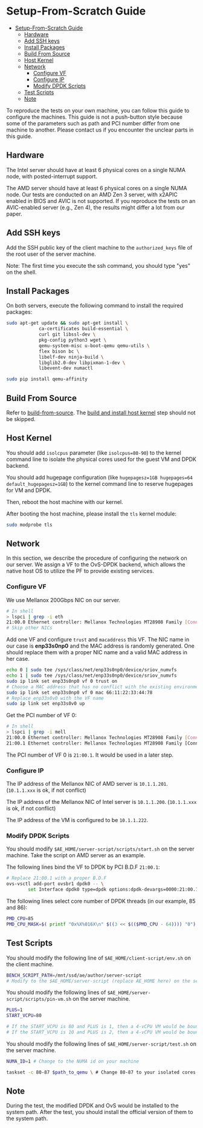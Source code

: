 # Setup-From-Scratch Guide

<!--ts-->
* [Setup-From-Scratch Guide](#setup-from-scratch-guide)
   * [Hardware](#hardware)
   * [Add SSH keys](#add-ssh-keys)
   * [Install Packages](#install-packages)
   * [Build From Source](#build-from-source)
   * [Host Kernel](#host-kernel)
   * [Network](#network)
      * [Configure VF](#configure-vf)
      * [Configure IP](#configure-ip)
      * [Modify DPDK Scripts](#modify-dpdk-scripts)
   * [Test Scripts](#test-scripts)
   * [Note](#note)
<!--te-->

To reproduce the tests on your own machine, you can follow this guide to configure the machines. This guide is not a push-button style because some of the parameters such as path and PCI number differ from one machine to another. Please contact us if you encounter the unclear parts in this guide.

## Hardware

The Intel server should have at least 6 physical cores on a single NUMA node, with posted-interrupt support.

The AMD server should have at least 6 physical cores on a single NUMA node. Our tests are conducted on an AMD Zen 3 server, with x2APIC enabled in BIOS and AVIC is not supported. If you reproduce the tests on an AVIC-enabled server (e.g., Zen 4), the results might differ a lot from our paper.

## Add SSH keys

Add the SSH public key of the client machine to the `authorized_keys` file of the root user of the server machine.

Note: The first time you execute the ssh command, you should type "yes" on the shell.

## Install Packages

On both servers, execute the following command to install the required packages:

```bash
sudo apt-get update && sudo apt-get install \ 
            ca-certificates build-essential \ 
            curl git libssl-dev \ 
            pkg-config python3 wget \ 
            qemu-system-misc u-boot-qemu qemu-utils \
            flex bison bc \
            libelf-dev ninja-build \
            libglib2.0-dev libpixman-1-dev \
            libevent-dev numactl

sudo pip install qemu-affinity
```

## Build From Source

Refer to [build-from-source](./build-from-source.md). The [build and install host kernel](https://github.com/IPADS-Bifrost/ae-guide/blob/main/build-from-source.md#build-and-install-host-kernel) step should not be skipped.

## Host Kernel

You should add `isolcpus` parameter (like `isolcpus=80-90`) to the kernel command line to isolate the physical cores used for the guest VM and DPDK backend.

You should add hugepage configuration (like `hugepagesz=1GB hugepages=64 default_hugepagesz=1GB`) to the kernel command line to reserve hugepages for VM and DPDK.

Then, reboot the host machine with our kernel.

After booting the host machine, please install the `tls` kernel module:

```bash
sudo modprobe tls
```

## Network

In this section, we describe the procedure of configuring the network on our server. We assign a VF to the OvS-DPDK backend, which allows the native host OS to utilize the PF to provide existing services.

### Configure VF

We use Mellanox 200Gbps NIC on our server.

```bash
# In shell
> lspci | grep -i eth
21:00.0 Ethernet controller: Mellanox Technologies MT28908 Family [ConnectX-6]
# Skip other NICs
```

Add one VF and configure `trust` and `macaddress` this VF. The NIC name in our case is **enp33s0np0** and the MAC address is randomly generated. One should replace them with a proper NIC name and a valid MAC address in her case.

```bash
echo 0 | sudo tee /sys/class/net/enp33s0np0/device/sriov_numvfs
echo 1 | sudo tee /sys/class/net/enp33s0np0/device/sriov_numvfs
sudo ip link set enp33s0np0 vf 0 trust on
# Choose a MAC address that has no conflict with the existing environment
sudo ip link set enp33s0np0 vf 0 mac 66:11:22:33:44:78
# Replace enp33s0v0 with the VF name
sudo ip link set enp33s0v0 up
```

Get the PCI number of VF 0:

```bash
# In shell
> lspci | grep -i mell
21:00.0 Ethernet controller: Mellanox Technologies MT28908 Family [ConnectX-6] 
21:00.1 Ethernet controller: Mellanox Technologies MT28908 Family [ConnectX-6 Virtual Function] 
```

The PCI number of VF 0 is `21:00.1`. It would be used in a later step.

### Configure IP

The IP address of the Mellanox NIC of AMD server is `10.1.1.201`. (`10.1.1.xxx` is ok, if not conflict)

The IP address of the Mellanox NIC of Intel server is `10.1.1.200`. (`10.1.1.xxx` is ok, if not conflict)

The IP address of the VM is configured to be `10.1.1.222`.

### Modify DPDK Scripts

You should modify `$AE_HOME/server-script/scripts/start.sh` on the server machine. Take the script on AMD server as an example.

The following lines bind the VF to DPDK by PCI B.D.F `21:00.1`:

```bash
# Replace 21:00.1 with a proper B.D.F
ovs-vsctl add-port ovsbr1 dpdk0 -- \ 
        set Interface dpdk0 type=dpdk options:dpdk-devargs=0000:21:00.1
```

The following lines select core number of DPDK threads (in our example, 85 and 86):

```bash
PMD_CPU=85
PMD_CPU_MASK=$( printf "0x%X%016X\n" $((3 << $(($PMD_CPU - 64)))) "0")
```

## Test Scripts

You should modify the following line of `$AE_HOME/client-script/env.sh` on the client machine.

```bash
BENCH_SCRIPT_PATH=/mnt/ssd/ae/author/server-script
# Modify to the $AE_HOME/server-script (replace AE_HOME here) on the server
```

You should modify the following lines of `$AE_HOME/server-script/scripts/pin-vm.sh` on the server machine.

```bash
PLUS=1
START_VCPU=80

# If the START_VCPU is 80 and PLUS is 1, then a 4-vCPU VM would be bound to core 80, 81, 82, 83
# If the START_VCPU is 10 and PLUS is 2, then a 4-vCPU VM would be bound to core 10, 12, 14, 16
```

You should modify the following lines of `$AE_HOME/server-script/test.sh` on the server machine.

```bash
NUMA_ID=1 # Change to the NUMA id on your machine

taskset -c 80-87 $path_to_qemu \ # Change 80-87 to your isolated cores
```

## Note

During the test, the modified DPDK and OvS would be installed to the system path. After the test, you should install the official version of them to the system path.
